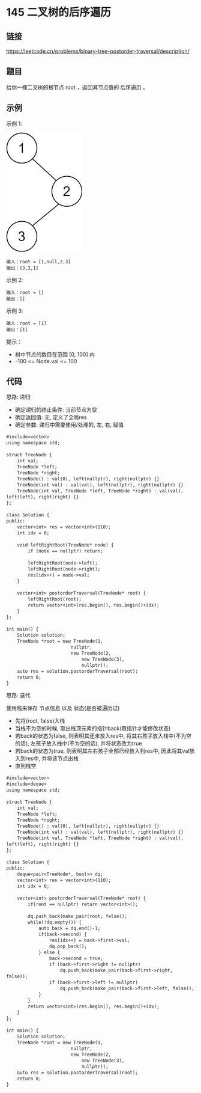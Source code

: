 # 145 二叉树的后序遍历
## 链接
https://leetcode.cn/problems/binary-tree-postorder-traversal/description/

## 题目 
给你一棵二叉树的根节点 root ，返回其节点值的 后序遍历 。

## 示例
示例 1:

![](img/3example.jpg)
```
输入：root = [1,null,2,3]
输出：[3,2,1]
```
示例 2:
```
输入：root = []
输出：[]
```
示例 3:
```
输入：root = [1]
输出：[1]
```

提示：

- 树中节点的数目在范围 [0, 100] 内
- -100 <= Node.val <= 100

## 代码
思路: 递归
- 确定递归的终止条件: 当前节点为空
- 确定返回值: 无, 定义了全局res
- 确定参数: 递归中需要使用/处理的, 左, 右, 赋值

```
#include<vector>
using namespace std;

struct TreeNode {
	int val;
	TreeNode *left;
	TreeNode *right;
	TreeNode() : val(0), left(nullptr), right(nullptr) {}
	TreeNode(int val) : val(val), left(nullptr), right(nullptr) {}
	TreeNode(int val, TreeNode *left, TreeNode *right) : val(val), left(left), right(right) {}
};
	
class Solution {
public:
	vector<int> res = vector<int>(110);
	int idx = 0;
	
	void leftRightRoot(TreeNode* node) {
		if (node == nullptr) return;
		
		leftRightRoot(node->left);
		leftRightRoot(node->right);
		res[idx++] = node->val;
	}
	
    vector<int> postorderTraversal(TreeNode* root) {
		leftRightRoot(root);
		return vector<int>(res.begin(), res.begin()+idx);
    }
};

int main() {
	Solution solution;
	TreeNode *root = new TreeNode(1, 
					    nullptr, 
						new TreeNode(2, 
							new TreeNode(3), 
							nullptr));
	auto res = solution.postorderTraversal(root);
	return 0;
}
```

思路: 迭代

使用栈来保存 节点信息 以及 状态(是否被遍历过)
- 先将(root, false)入栈
- 当栈不为空的时候, 取出栈顶元素的指针back(取指针才能修改状态)
- 若back的状态为false, 则表明其还未放入res中, 将其右孩子放入栈中(不为空的话), 左孩子放入栈中(不为空的话), 并将状态改为true
- 若back的状态为true, 则表明其左右孩子全部已经放入到res中, 因此将其val放入到res中, 并将该节点出栈
- 直到栈空

```
#include<vector>
#include<deque>
using namespace std;

struct TreeNode {
	int val;
	TreeNode *left;
	TreeNode *right;
	TreeNode() : val(0), left(nullptr), right(nullptr) {}
	TreeNode(int val) : val(val), left(nullptr), right(nullptr) {}
	TreeNode(int val, TreeNode *left, TreeNode *right) : val(val), left(left), right(right) {}
};
	
class Solution {
public:
	deque<pair<TreeNode*, bool>> dq;
	vector<int> res = vector<int>(110);
	int idx = 0;
	
    vector<int> postorderTraversal(TreeNode* root) {
		if(root == nullptr) return vector<int>();
		
		dq.push_back(make_pair(root, false));
		while(!dq.empty()) {
			auto back = dq.end()-1;
			if(back->second) {
				res[idx++] = back->first->val;
				dq.pop_back();
			} else {
				back->second = true;
				if (back->first->right != nullptr)
					dq.push_back(make_pair(back->first->right, false));
				if (back->first->left != nullptr)
					dq.push_back(make_pair(back->first->left, false));
			}
		}
		return vector<int>(res.begin(), res.begin()+idx);
    }
};

int main() {
	Solution solution;
	TreeNode *root = new TreeNode(1, 
					    nullptr, 
						new TreeNode(2, 
							new TreeNode(3), 
							nullptr));
	auto res = solution.postorderTraversal(root);
	return 0;
}
```